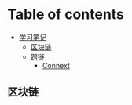 # Table of contents

* [学习笔记](README.md)
  * [区块链](readme/blockchain.md)
  * [跨链](readme/cross-chain/README.md)
    * [Connext](readme/cross-chain/connext.md)

## 区块链 <a href="#blockchain" id="blockchain"></a>
